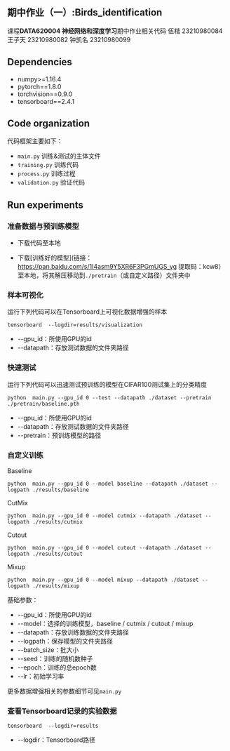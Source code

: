 ## 期中作业（一）:Birds_identification
课程**DATA620004 神经网络和深度学习**期中作业相关代码
伍楷 23210980084
王子天 23210980082
钟凯名 23210980099


## Dependencies
* numpy>=1.16.4
* pytorch==1.8.0
* torchvision==0.9.0
* tensorboard==2.4.1

## Code organization
代码框架主要如下：

* `main.py` 训练&测试的主体文件
* `training.py` 训练代码
* `process.py` 训练过程
* `validation.py` 验证代码


## Run experiments
### 准备数据与预训练模型
* 下载代码至本地

* 下载[训练好的模型](链接：https://pan.baidu.com/s/1I4asm9Y5XR6F3PGmUGS_yg 
提取码：kcw8）至本地，将其解压移动到`./pretrain`（或自定义路径）文件夹中

### 样本可视化
运行下列代码可以在Tensorboard上可视化数据增强的样本
```
tensorboard  --logdir=results/visualization
```
* --gpu_id：所使用GPU的id
* --datapath：存放测试数据的文件夹路径

### 快速测试
运行下列代码可以迅速测试预训练的模型在CIFAR100测试集上的分类精度
```
python  main.py --gpu_id 0 --test --datapath ./dataset --pretrain ./pretrain/baseline.pth
```
* --gpu_id：所使用GPU的id
* --datapath：存放测试数据的文件夹路径
* --pretrain：预训练模型的路径


### 自定义训练
Baseline
```
python  main.py --gpu_id 0 --model baseline --datapath ./dataset --logpath ./results/baseline
```
CutMix
```
python  main.py --gpu_id 0 --model cutmix --datapath ./dataset --logpath ./results/cutmix
```
Cutout
```
python  main.py --gpu_id 0 --model cutout --datapath ./dataset --logpath ./results/cutout
```
Mixup
```
python  main.py --gpu_id 0 --model mixup --datapath ./dataset --logpath ./results/mixup
```

基础参数：
* --gpu_id：所使用GPU的id
* --model：选择的训练模型，baseline / cutmix / cutout / mixup
* --datapath：存放训练数据的文件夹路径
* --logpath：保存模型的文件夹路径
* --batch_size：批大小
* --seed：训练的随机数种子
* --epoch：训练的总epoch数
* --lr：初始学习率

更多数据增强相关的参数细节可见`main.py`

### 查看Tensorboard记录的实验数据
```
tensorboard  --logdir=results
```
* --logdir：Tensorboard路径
